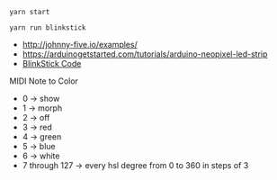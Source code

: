```
yarn start
```

```
yarn run blinkstick
```

 - http://johnny-five.io/examples/
 - https://arduinogetstarted.com/tutorials/arduino-neopixel-led-strip
 - [BlinkStick Code](https://github.com/arvydas/blinkstick-node/blob/master/blinkstick.js)

MIDI Note to Color

 - 0 -> show
 - 1 -> morph
 - 2 -> off
 - 3 -> red
 - 4 -> green
 - 5 -> blue
 - 6 -> white
 - 7 through 127 -> every hsl degree from 0 to 360 in steps of 3
